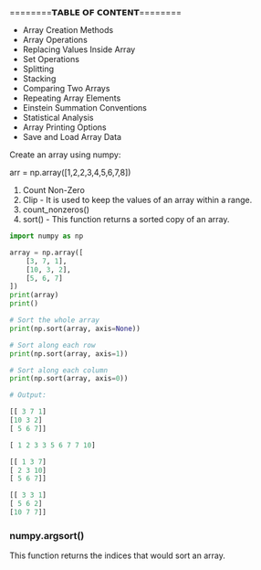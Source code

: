 ========𝗧𝗔𝗕𝗟𝗘 𝗢𝗙 𝗖𝗢𝗡𝗧𝗘𝗡𝗧========

- Array Creation Methods
- Array Operations
- Replacing Values Inside Array
- Set Operations
- Splitting
- Stacking
- Comparing Two Arrays
- Repeating Array Elements
- Einstein Summation Conventions
- Statistical Analysis
- Array Printing Options
- Save and Load Array Data

Create an array using numpy:

arr = np.array([1,2,2,3,4,5,6,7,8])

1. Count Non-Zero
2. Clip - It is used to keep the values of an array within a range.
3. count_nonzeros()
4. sort() - This function returns a sorted copy of an array.

```python
import numpy as np

array = np.array([
    [3, 7, 1],
    [10, 3, 2],
    [5, 6, 7]
])
print(array)
print()

# Sort the whole array
print(np.sort(array, axis=None))

# Sort along each row
print(np.sort(array, axis=1))

# Sort along each column
print(np.sort(array, axis=0))

# Output:

[[ 3 7 1]
[10 3 2]
[ 5 6 7]]

[ 1 2 3 3 5 6 7 7 10]

[[ 1 3 7]
[ 2 3 10]
[ 5 6 7]]

[[ 3 3 1]
[ 5 6 2]
[10 7 7]]
```

### numpy.argsort()

This function returns the indices that would sort an array.